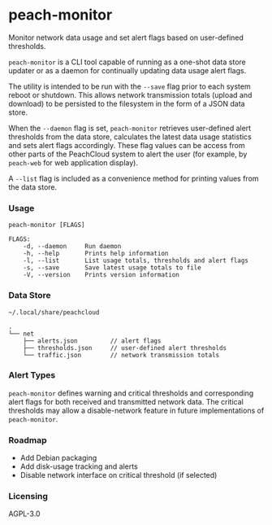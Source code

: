 # peach-monitor

Monitor network data usage and set alert flags based on user-defined thresholds.

`peach-monitor` is a CLI tool capable of running as a one-shot data store updater or as a daemon for continually updating data usage alert flags.

The utility is intended to be run with the `--save` flag prior to each system reboot or shutdown. This allows network transmission totals (upload and download) to be persisted to the filesystem in the form of a JSON data store.

When the `--daemon` flag is set, `peach-monitor` retrieves user-defined alert thresholds from the data store, calculates the latest data usage statistics and sets alert flags accordingly. These flag values can be access from other parts of the PeachCloud system to alert the user (for example, by `peach-web` for web application display).

A `--list` flag is included as a convenience method for printing values from the data store.

### Usage

`peach-monitor [FLAGS]`

```
FLAGS:
    -d, --daemon     Run daemon
    -h, --help       Prints help information
    -l, --list       List usage totals, thresholds and alert flags
    -s, --save       Save latest usage totals to file
    -V, --version    Prints version information
```

### Data Store

`~/.local/share/peachcloud`

```
.
└── net
    ├── alerts.json         // alert flags
    ├── thresholds.json     // user-defined alert thresholds
    └── traffic.json        // network transmission totals
```

### Alert Types

`peach-monitor` defines warning and critical thresholds and corresponding alert flags for both received and transmitted network data. The critical thresholds may allow a disable-network feature in future implementations of `peach-monitor`.

### Roadmap

- Add Debian packaging  
- Add disk-usage tracking and alerts  
- Disable network interface on critical threshold (if selected)

### Licensing

AGPL-3.0
